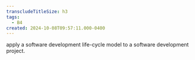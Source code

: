 ```yaml
---
transcludeTitleSize: h3
tags:
  - B4
created: 2024-10-08T09:57:11.000-0400
---
```

apply a software development life-cycle model to a software development project.